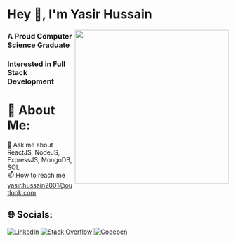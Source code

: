 # Hey 👋, I'm Yasir Hussain

<img align="right" height="350" src="https://media.giphy.com/media/u2pmTWUi0MXjyrMaVj/giphy.gif" />

<h3 align="left">A Proud Computer Science Graduate</h3>
<h3 align="left">Interested in Full Stack Development</h3>

# 💫 About Me:
💬 Ask me about ReactJS, NodeJS, ExpressJS, MongoDB, SQL<br>
📫 How to reach me yasir.hussain2001@outlook.com<br>

## 🌐 Socials:
[![LinkedIn](https://img.shields.io/badge/LinkedIn-%230077B5.svg?logo=linkedin&logoColor=white)](https://linkedin.com/in/yasir-hussain-3378bb209) [![Stack Overflow](https://img.shields.io/badge/-Stackoverflow-FE7A16?logo=stack-overflow&logoColor=white)](https://stackoverflow.com/users/13317618/yasirhussain) [![Codepen](https://img.shields.io/badge/Codepen-000000?style=for-the-badge&logo=codepen&logoColor=white)](https://codepen.io/yhz-epic) 
<!--
# 📊 GitHub Stats:
![](https://github-readme-streak-stats.herokuapp.com/?user=yhz-epic&theme=radical&hide_border=false)<br/>
![](https://github-readme-stats.vercel.app/api/top-langs/?username=yhz-epic&theme=radical&hide_border=false&include_all_commits=true&count_private=true&layout=compact)
### 🔝 Top Contributed Repo
![](https://github-contributor-stats.vercel.app/api?username=yhz-epic&limit=5&theme=radical&combine_all_yearly_contributions=true)
-->
<!-- Proudly created with GPRM ( https://gprm.itsvg.in ) -->
